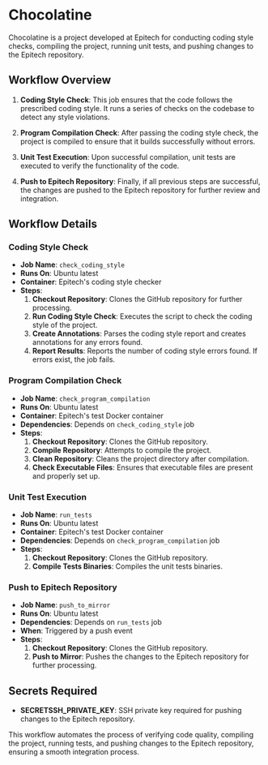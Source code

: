 # Chocolatine

Chocolatine is a project developed at Epitech for conducting coding style checks, compiling the project, running unit tests, and pushing changes to the Epitech repository.

## Workflow Overview

1. **Coding Style Check**: This job ensures that the code follows the prescribed coding style. It runs a series of checks on the codebase to detect any style violations.

2. **Program Compilation Check**: After passing the coding style check, the project is compiled to ensure that it builds successfully without errors.

3. **Unit Test Execution**: Upon successful compilation, unit tests are executed to verify the functionality of the code.

4. **Push to Epitech Repository**: Finally, if all previous steps are successful, the changes are pushed to the Epitech repository for further review and integration.

## Workflow Details

### Coding Style Check

- **Job Name**: `check_coding_style`
- **Runs On**: Ubuntu latest
- **Container**: Epitech's coding style checker
- **Steps**:
    1. **Checkout Repository**: Clones the GitHub repository for further processing.
    2. **Run Coding Style Check**: Executes the script to check the coding style of the project.
    3. **Create Annotations**: Parses the coding style report and creates annotations for any errors found.
    4. **Report Results**: Reports the number of coding style errors found. If errors exist, the job fails.

### Program Compilation Check

- **Job Name**: `check_program_compilation`
- **Runs On**: Ubuntu latest
- **Container**: Epitech's test Docker container
- **Dependencies**: Depends on `check_coding_style` job
- **Steps**:
    1. **Checkout Repository**: Clones the GitHub repository.
    2. **Compile Repository**: Attempts to compile the project.
    3. **Clean Repository**: Cleans the project directory after compilation.
    4. **Check Executable Files**: Ensures that executable files are present and properly set up.

### Unit Test Execution

- **Job Name**: `run_tests`
- **Runs On**: Ubuntu latest
- **Container**: Epitech's test Docker container
- **Dependencies**: Depends on `check_program_compilation` job
- **Steps**:
    1. **Checkout Repository**: Clones the GitHub repository.
    2. **Compile Tests Binaries**: Compiles the unit tests binaries.

### Push to Epitech Repository

- **Job Name**: `push_to_mirror`
- **Runs On**: Ubuntu latest
- **Dependencies**: Depends on `run_tests` job
- **When**: Triggered by a push event
- **Steps**:
    1. **Checkout Repository**: Clones the GitHub repository.
    2. **Push to Mirror**: Pushes the changes to the Epitech repository for further processing.

## Secrets Required

- **SECRETSSH_PRIVATE_KEY**: SSH private key required for pushing changes to the Epitech repository.

This workflow automates the process of verifying code quality, compiling the project, running tests, and pushing changes to the Epitech repository, ensuring a smooth integration process.